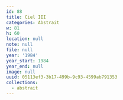 ```yaml
---
id: 88
title: Ciel III
categories: Abstrait
w: 81
h: 60
location: null
note: null
file: null
year: '1984'
year_start: 1984
year_end: null
image: null
uuid: 05113ef3-3b17-499b-9c93-4599ab791353
collections:
  - abstrait
---
```


